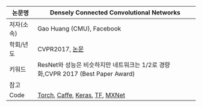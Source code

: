 |논문명|Densely Connected Convolutional Networks|
|-|-|
|저자(소속)|Gao Huang (CMU), Facebook|
|학회/년도|CVPR2017, [논문](https://arxiv.org/abs/1608.06993)|
|키워드|ResNet와 성능은 비슷하지만 네트워크는 1/2로 경량화,CVPR 2017 (Best Paper Award)|
|참고||
|Code|[Torch](https://github.com/liuzhuang13/DenseNet), [Caffe](https://github.com/liuzhuang13/DenseNetCaffe), [Keras](https://github.com/titu1994/DenseNet), [TF](https://github.com/YixuanLi/densenet-tensorflow), [MXNet](https://github.com/bruinxiong/densenet.mxnet)|




